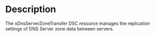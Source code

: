 # Description

The xDnsServerZoneTransfer DSC resource manages the replication settings of DNS Server zone data between servers.
